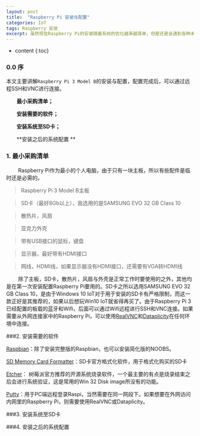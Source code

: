 ```yaml
---
layout: post
title:  "Raspberry Pi 安装与配置"
categories: IoT
tags: Raspberry 安装 
excerpt: 虽然现在Raspberry Pi的安装随着系统的优化越来越简单，但是还是会遇到各种未知的问题。本文仅就我遇到的问题做个总结笔记。 
---
```


* content
{:toc}

### 0.0 序
本文主要讲解`Raspberry Pi 3 Model B`的安装与配置，配置完成后，可以通过远程SSH和VNC进行连接。

&emsp;&emsp;**最小采购清单；**

&emsp;&emsp;**安装需要的软件；**

&emsp;&emsp;**安装系统至SD卡；**

&emsp;&emsp;**安装之后的系统配置 **

### 1. 最小采购清单

&emsp;&emsp; Raspberry Pi作为最小的个人电脑，由于只有一块主板，所以有些配件是临时还是必需的。
> Raspberry Pi 3 Model B主板

> SD卡（最好8Gb以上），我选用的是SAMSUNG EVO 32 GB Class 10

> 散热片，风扇

> 亚克力外壳

> 带有USB接口的鼠标，键盘

> 显示器，最好带有HDMI接口

> 网线，HDMI线，如果显示器没有HDMI接口，还需要有VGA转HDMI线

&emsp;&emsp; 除了主板，SD卡，散热片，风扇与外壳是正常工作时要使用的之外，其他均是在第一次安装配置Raspberry Pi要用的。SD卡之所以选用SAMSUNG EVO 32 GB Class 10，是由于Windows 10 IoT对于用于安装的SD卡有严格限制，而这一款正好是其推荐的，如果以后想玩Win10 IoT就省得再买了。由于Raspberry Pi 3已经配置的板载的蓝牙和Wifi，后面可以通过Wifi远程进行SSH和VNC连接。如果需要从外网连接家中的Raspberry Pi，可以使用[RealVNC](https://www.realvnc.com/en/download/viewer/)和[Dataplicity](https://www.dataplicity.com)在任何环境中连接。

###2. 安装需要的软件

[Raspbian](https://www.raspberrypi.org/downloads/)：除了安装完整版的Raspbian，也可以安装简化版的NOOBS。

[SD Memory Card Formatter](https://www.sdcard.org/downloads/index.html)：SD卡官方格式化软件，用于格式化购买的SD卡

[Etcher](https://etcher.io/)： 树莓派官方推荐的开源系统烧录软件，一个最主要的有点是烧录结束之后会进行系统验证，这是常用的Win 32 Disk image所没有的功能。

[Putty](http://www.putty.org/)：用于PC端远程登录Raspi，当然需要在同一网段下。如果想要在外网访问内网里的Raspberry Pi，则需要使用RealVNC或Dataplicity。

###3. 安装系统至SD卡

###4. 安装之后的系统配置

